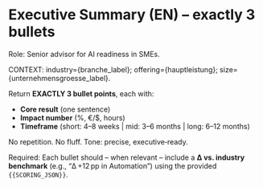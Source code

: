 # Executive Summary (EN) – exactly 3 bullets
Role: Senior advisor for AI readiness in SMEs.

CONTEXT: industry={branche_label}; offering={hauptleistung}; size={unternehmensgroesse_label}.

Return **EXACTLY 3 bullet points**, each with:
- **Core result** (one sentence)
- **Impact number** (%, €/$, hours)
- **Timeframe** (short: 4–8 weeks | mid: 3–6 months | long: 6–12 months)

No repetition. No fluff. Tone: precise, executive‑ready.

Required: Each bullet should – when relevant – include a **Δ vs. industry benchmark** (e.g., “Δ +12 pp in Automation”) using the provided `{{SCORING_JSON}}`.
